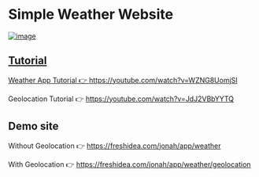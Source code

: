 # Simple Weather Website 

<p align="left">
  <a href="www.linkedin.com/in/rishav-k-602367284" alt="Rishav Tips Discussion & Support Server">
    <img src="</a>
</p>

Simple weather app using HTML, CSS, and JavaScript

![image](https://user-images.githubusercontent.com/20955511/111051345-0bcff300-845b-11eb-80ca-717a9a838e2c.png)

## Tutorial

Weather App Tutorial 👉 https://youtube.com/watch?v=WZNG8UomjSI

Geolocation Tutorial 👉 https://youtube.com/watch?v=JdJ2VBbYYTQ

## Demo site

Without Geolocation 👉 https://freshidea.com/jonah/app/weather

With Geolocation 👉 https://freshidea.com/jonah/app/weather/geolocation
